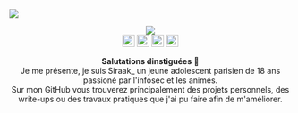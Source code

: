 <img align src="https://media.discordapp.net/attachments/738603939989291062/747235494072680569/1500x500.png">

<p align="center">
  <img src="https://img.shields.io/badge/Langages%20ma%C3%AEtris%C3%A9s%20-%20HTML,%20CSS,%20JS,%20PY,%20PHP-critical"><br/>
  <a href="https://twitter.com/siraak_qlf"><img border="0" width="22px" src="https://cdn.jsdelivr.net/npm/simple-icons@3.4.0/icons/twitter.svg"></a>
  <a href="https://instagram.com/siraak_qlf"><img border="0" width="22px" src="https://cdn.jsdelivr.net/npm/simple-icons@3.4.0/icons/instagram.svg"></a>
  <a href="https://snapchat.com/add/elking_0w0"><img border="0" width="22px" src="https://cdn.jsdelivr.net/npm/simple-icons@3.4.0/icons/snapchat.svg"></a>
  <a href="mailto:siraak@protonmail.com"><img border="0" width="22px" src="https://cdn.jsdelivr.net/npm/simple-icons@3.4.0/icons/gmail.svg"></a>
</p>

<p align="center">
  <strong>Salutations dinstiguées</strong> 👋
  <br/>
  Je me présente, je suis Siraak_ un jeune adolescent parisien de 18 ans passioné par l'infosec et les animés.
  <br/>Sur mon GitHub vous trouverez principalement des projets personnels, des write-ups ou des travaux pratiques que j'ai pu faire afin de m'améliorer.
</p>
